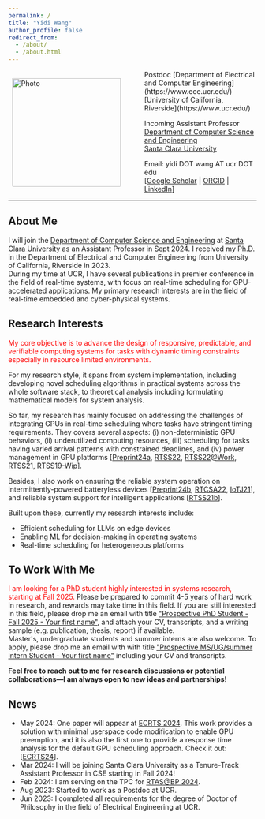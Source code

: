 ```yaml
---
permalink: /
title: "Yidi Wang"
author_profile: false
redirect_from: 
  - /about/
  - /about.html
---
```


<img align="left" src="https://yidiwang21.github.io/images/IMG_4442.png" alt="Photo" style="width: 220px; border-radius: 10px; padding: 16px 8px 8px 8px; margin-right: 40px;"/>
Postdoc  
[Department of Electrical and Computer Engineering](https://www.ece.ucr.edu/)  
[University of California, Riverside](https://www.ucr.edu/)

Incoming Assistant Professor  
[Department of Computer Science and Engineering](https://www.scu.edu/engineering/academic-programs/department-of-computer-engineering/)  
[Santa Clara University](https://www.scu.edu/)

<!--Office:  -->
Email: yidi DOT wang AT ucr DOT edu  
[[Google Scholar](https://scholar.google.com/citations?user=RxiBuAgAAAAJ&hl=en) | [ORCID](https://orcid.org/0000-0003-3334-4662) | [LinkedIn](https://www.linkedin.com/in/yidi-wang-315649119/)]

---

## About Me
I will join the [Department of Computer Science and Engineering](https://www.scu.edu/engineering/academic-programs/department-of-computer-engineering/) at [Santa Clara University](https://www.scu.edu/) as an Assistant Professor in Sept 2024. I received my Ph.D. in the Department of Electrical and Computer Engineering from University of California, Riverside in 2023.  
During my time at UCR, I have several publications in premier conference in the field of real-time systems, with focus on real-time scheduling for GPU-accelerated applications. My primary research interests are in the field of real-time embedded and cyber-physical systems. 

## Research Interests
<span style="color:red">My core objective is to advance the design of responsive, predictable, and verifiable computing systems for tasks with dynamic timing constraints especially in resource limited environments.</span>

For my research style, it spans from system implementation, including developing novel scheduling algorithms in practical systems across the whole software stack, to theoretical analysis including formulating mathematical models for system analysis.

So far, my research has mainly focused on addressing the challenges of integrating GPUs in real-time scheduling where tasks have stringent timing requirements. They covers several aspects: (i) non-deterministic GPU behaviors, (ii) underutilized computing resources, (iii) scheduling for tasks having varied arrival patterns with constrained deadlines, and (iv) power management in GPU platforms [[Preprint24a](https://arxiv.org/abs/2401.16529), [RTSS22](https://yidiwang21.github.io/files/2022/RTSS22_sBEET-mg.pdf), [RTSS22@Work](https://yidiwang21.github.io/files/2022/RTSSWork22_paper.pdf), [RTSS21](https://yidiwang21.github.io/files/2021/RTSS21_sBEET.pdf), [RTSS19-Wip](https://yidiwang21.github.io/files/2019/rtss19wip-gpu)].

Besides, I also work on ensuring the reliable system operation on intermittently-powered batteryless devices [[Preprint24b](https://arxiv.org/abs/2311.07227), [RTCSA22](https://yidiwang21.github.io/files/2022/RTCSA22_AoI.pdf), [IoTJ21](https://yidiwang21.github.io/files/2021/iotj2021-ipd.pdf)], and reliable system support for intelligent applications [[RTSS21b](https://yidiwang21.github.io/files/2021/RTSS21_AegisDNN.pdf)].

Built upon these, currently my research interests include:
* Efficient scheduling for LLMs on edge devices
* Enabling ML for decision-making in operating systems
* Real-time scheduling for heterogeneous platforms

## To Work With Me
<span style="color:red">I am looking for a PhD student highly interested in systems research, starting at Fall 2025.</span> Please be prepared to commit 4-5 years of hard work in research, and rewards may take time in this field. If you are still interested in this field, please drop me an email with title <u>"Prospective PhD Student - Fall 2025 - Your first name"</u>, and attach your CV, transcripts, and a writing sample (e.g. publication, thesis, report) if available.  
Master's, undergraduate students and summer interns are also welcome. To apply, please drop me an email with with title <u>"Prospective MS/UG/summer intern Student - Your first name"</u> including your CV and transcripts.

**Feel free to reach out to me for research discussions or potential collaborations—I am always open to new ideas and partnerships!**

## News
- May 2024: One paper will appear at [ECRTS 2024](https://www.ecrts.org/). This work provides a solution with minimal userspace code modification to enable GPU preemption, and it is also the first one to provide a response time analysis for the default GPU scheduling approach. Check it out: [[ECRTS24](https://yidiwang21.github.io/files/2024/ecrts24_gcaps_paper.pdf)].
- Mar 2024: I will be joining Santa Clara University as a Tenure-Track Assistant Professor in CSE starting in Fall 2024!
- Feb 2024: I am serving on the TPC for [RTAS@BP 2024](https://2024.rtas.org/call-for-papers-the-brief-presentations-track/).
- Aug 2023: Started to work as a Postdoc at UCR.
- Jun 2023: I completed all requirements for the degree of Doctor of Philosophy in the field of Electrical Engineering at UCR.
<!-- * Apr 2024: One first-authored paper is accepted to [ECRTS 2024](https://www.ecrts.org/). -->